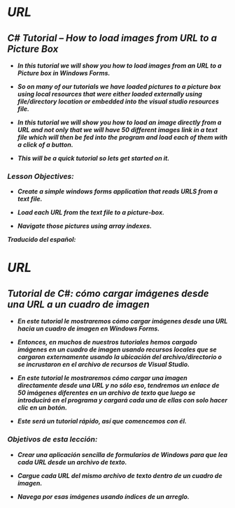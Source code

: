 # **_URL_**

## **_C# Tutorial – How to load images from URL to a Picture Box_**

- **_In this tutorial we will show you how to load images from an URL to a Picture box in Windows Forms._**
  
- **_So on many of our tutorials we have loaded pictures to a picture box using local resources that were either loaded externally using file/directory location or embedded into the visual studio resources file._**
  
- **_In this tutorial we will show you how to load an image directly from a URL and not only that we will have 50 different images link in a text file which will then be fed into the program and load each of them with a click of a button._**
  
- **_This will be a quick tutorial so lets get started on it._**

### **_Lesson Objectives:_**

- **_Create a simple windows forms application that reads URLS from a text file._**
  
- **_Load each URL from the text file to a picture-box._**
  
- **_Navigate those pictures using array indexes._**

**_Traducido del español:_**

# **_URL_**

## **_Tutorial de C#: cómo cargar imágenes desde una URL a un cuadro de imagen_**

- **_En este tutorial le mostraremos cómo cargar imágenes desde una URL hacia un cuadro de imagen en Windows Forms._**
  
- **_Entonces, en muchos de nuestros tutoriales hemos cargado imágenes en un cuadro de imagen usando recursos locales que se cargaron externamente usando la ubicación del archivo/directorio o se incrustaron en el archivo de recursos de Visual Studio._**

- **_En este tutorial le mostraremos cómo cargar una imagen directamente desde una URL y no sólo eso, tendremos un enlace de 50 imágenes diferentes en un archivo de texto que luego se introducirá en el programa y cargará cada una de ellas con solo hacer clic en un botón._**

- **_Este será un tutorial rápido, así que comencemos con él._**

### **_Objetivos de esta lección:_**

- **_Crear una aplicación sencilla de formularios de Windows para que lea cada URL desde un archivo de texto._**
  
- **_Cargue cada URL del mismo archivo de texto dentro de un cuadro de imagen._**
  
- **_Navega por esas imágenes usando índices de un arreglo._**
